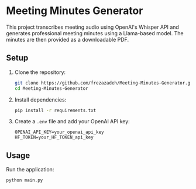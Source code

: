 # Meeting Minutes Generator

This project transcribes meeting audio using OpenAI's Whisper API and generates professional meeting minutes using a Llama-based model. The minutes are then provided as a downloadable PDF.

## Setup

1. Clone the repository:
    ```bash
    git clone https://github.com/frezazadeh/Meeting-Minutes-Generator.git
    cd Meeting-Minutes-Generator
    ```

2. Install dependencies:
    ```bash
    pip install -r requirements.txt
    ```

3. Create a `.env` file and add your OpenAI API key:
    ```
    OPENAI_API_KEY=your_openai_api_key
    HF_TOKEN=your_HF_TOKEN_api_key
    ```

## Usage

Run the application:
```bash
python main.py
